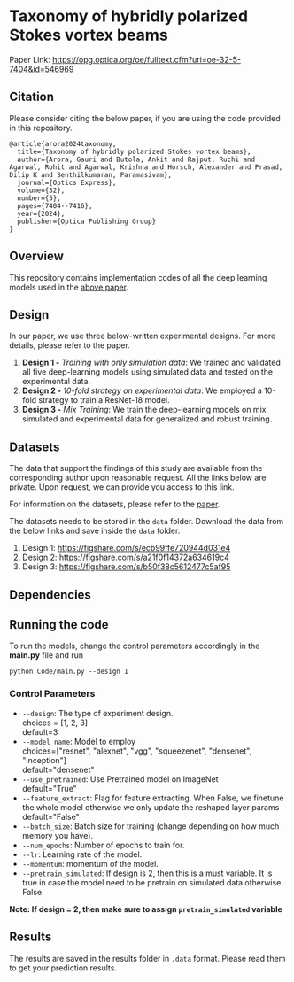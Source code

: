 # Taxonomy of hybridly polarized Stokes vortex beams

Paper Link: https://opg.optica.org/oe/fulltext.cfm?uri=oe-32-5-7404&id=546969

## Citation

Please consider citing the below paper, if you are using the code provided in this repository.
```
@article{arora2024taxonomy,
  title={Taxonomy of hybridly polarized Stokes vortex beams},
  author={Arora, Gauri and Butola, Ankit and Rajput, Ruchi and Agarwal, Rohit and Agarwal, Krishna and Horsch, Alexander and Prasad, Dilip K and Senthilkumaran, Paramasivam},
  journal={Optics Express},
  volume={32},
  number={5},
  pages={7404--7416},
  year={2024},
  publisher={Optica Publishing Group}
}
```

## Overview
This repository contains implementation codes of all the deep learning models used in the [above paper](https://opg.optica.org/oe/fulltext.cfm?uri=oe-32-5-7404&id=546969).

## Design
In our paper, we use three below-written experimental designs. For more details, please refer to the paper.
1. **Design 1 -** *Training with only simulation data*: We trained and validated all five deep-learning models using simulated data and tested on the experimental data. 
2. **Design 2 -** *10-fold strategy on experimental data*: We employed a 10-fold strategy to train a ResNet-18 model.
3. **Design 3 -** *Mix Training*:  We train the deep-learning models on mix simulated and experimental data for generalized and robust training.

## Datasets

The data that support the findings of this study are available from the corresponding author upon reasonable request. All the links below are private. Upon request, we can provide you access to this link.

For information on the datasets, please refer to the [paper](https://opg.optica.org/oe/fulltext.cfm?uri=oe-32-5-7404&id=546969).

The datasets needs to be stored in the `data` folder. Download the data from the below links and save inside the `data` folder.
1. Design 1: https://figshare.com/s/ecb99ffe720944d031e4
2. Design 2: https://figshare.com/s/a21f0f14372a634619c4
3. Design 3: https://figshare.com/s/b50f38c5612477c5af95

## Dependencies

## Running the code
To run the models, change the control parameters accordingly in the **main.py** file and run
```
python Code/main.py --design 1
```

### Control Parameters
- `--design`: The type of experiment design. \
          choices = [1, 2, 3] \
          default=3
- `--model_name`: Model to employ \
          choices=["resnet", "alexnet", "vgg", "squeezenet", "densenet", "inception"] \
          default="densenet"
- `--use_pretrained`: Use Pretrained model on ImageNet \
          default="True"
- `--feature_extract`: Flag for feature extracting. When False, we finetune the whole model otherwise we only update the reshaped layer params \
          default="False"
- `--batch_size`: Batch size for training (change depending on how much memory you have).
- `--num_epochs`: Number of epochs to train for.
- `--lr`: Learning rate of the model.
- `--momentum`: momentum of the model.
- `--pretrain_simulated`: If design is 2, then this is a must variable. It is true in case the model need to be pretrain on simulated data otherwise False.

**Note: If design = 2, then make sure to assign `pretrain_simulated` variable**

## Results
The results are saved in the results folder in `.data` format. Please read them to get your prediction results.

